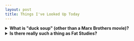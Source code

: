 ```yaml
---
layout: post
title: Things I've Looked Up Today
---
```


<details>
  <summary><strong>What is "duck soup" (other than a Marx Brothers movie)?</strong></summary>
  <p>Something that is easy to do or accomplish.
  <ul>
    <li><a href="http://dictionary.reference.com/browse/duck-soup" target="_blank">Dictionary.com definition</a></li>
  </ul>
  </p>
</details>

<details>
  <summary><strong>Is there really such a thing as Fat Studies?</strong></summary> 
  <p>Yes.
    <ul>
      <li><a href="http://www.thedailybeast.com/articles/2010/11/03/fat-studies-colleges-hot-new-course.html" target="_blank"><cite>Daily Beast</cite></a></li>
    </ul>
  </p>
</details>
